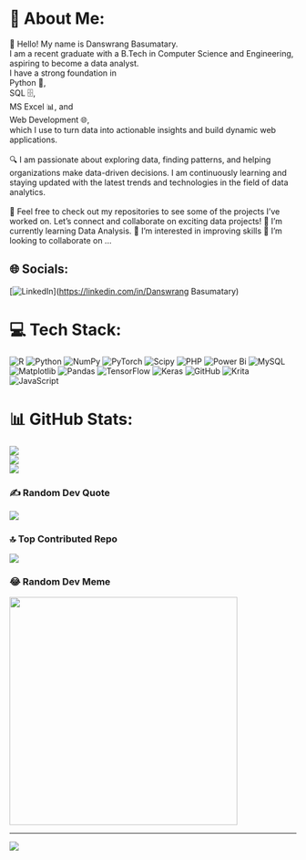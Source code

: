 # 💫 About Me:
👋 Hello! My name is Danswrang Basumatary. <br>I am a recent graduate with a B.Tech in Computer Science and Engineering, aspiring to become a data analyst. <br>I have a strong foundation in <br>Python 🐍, <br>SQL 🗄️, <br>MS Excel 📊, and <br>Web Development 🌐, <br>which I use to turn data into actionable insights and build dynamic web applications.<br><br>🔍 I am passionate about exploring data, finding patterns, and helping organizations make data-driven decisions. I am continuously learning and staying updated with the latest trends and technologies in the field of data analytics.<br><br>📁 Feel free to check out my repositories to see some of the projects I’ve worked on. Let’s connect and collaborate on exciting data projects!
🌱 I’m currently learning Data Analysis.
👀 I’m interested in improving skills
💞️ I’m looking to collaborate on ...


## 🌐 Socials:
[![LinkedIn](https://img.shields.io/badge/LinkedIn-%230077B5.svg?logo=linkedin&logoColor=white)](https://linkedin.com/in/Danswrang Basumatary) 

# 💻 Tech Stack:
![R](https://img.shields.io/badge/r-%23276DC3.svg?style=for-the-badge&logo=r&logoColor=white) ![Python](https://img.shields.io/badge/python-3670A0?style=for-the-badge&logo=python&logoColor=ffdd54) ![NumPy](https://img.shields.io/badge/numpy-%23013243.svg?style=for-the-badge&logo=numpy&logoColor=white) ![PyTorch](https://img.shields.io/badge/PyTorch-%23EE4C2C.svg?style=for-the-badge&logo=PyTorch&logoColor=white) ![Scipy](https://img.shields.io/badge/SciPy-%230C55A5.svg?style=for-the-badge&logo=scipy&logoColor=%white) ![PHP](https://img.shields.io/badge/php-%23777BB4.svg?style=for-the-badge&logo=php&logoColor=white) ![Power Bi](https://img.shields.io/badge/power_bi-F2C811?style=for-the-badge&logo=powerbi&logoColor=black) ![MySQL](https://img.shields.io/badge/mysql-4479A1.svg?style=for-the-badge&logo=mysql&logoColor=white) ![Matplotlib](https://img.shields.io/badge/Matplotlib-%23ffffff.svg?style=for-the-badge&logo=Matplotlib&logoColor=black) ![Pandas](https://img.shields.io/badge/pandas-%23150458.svg?style=for-the-badge&logo=pandas&logoColor=white) ![TensorFlow](https://img.shields.io/badge/TensorFlow-%23FF6F00.svg?style=for-the-badge&logo=TensorFlow&logoColor=white) ![Keras](https://img.shields.io/badge/Keras-%23D00000.svg?style=for-the-badge&logo=Keras&logoColor=white) ![GitHub](https://img.shields.io/badge/github-%23121011.svg?style=for-the-badge&logo=github&logoColor=white) ![Krita](https://img.shields.io/badge/Krita-203759?style=for-the-badge&logo=krita&logoColor=EEF37B) ![JavaScript](https://img.shields.io/badge/javascript-%23323330.svg?style=for-the-badge&logo=javascript&logoColor=%23F7DF1E)
# 📊 GitHub Stats:
![](https://github-readme-stats.vercel.app/api?username=Danswrang11&theme=city_lights&hide_border=false&include_all_commits=false&count_private=false)<br/>
![](https://github-readme-streak-stats.herokuapp.com/?user=Danswrang11&theme=city_lights&hide_border=false)<br/>
![](https://github-readme-stats.vercel.app/api/top-langs/?username=Danswrang11&theme=city_lights&hide_border=false&include_all_commits=false&count_private=false&layout=compact)

### ✍️ Random Dev Quote
![](https://quotes-github-readme.vercel.app/api?type=horizontal&theme=radical)

### 🔝 Top Contributed Repo
![](https://github-contributor-stats.vercel.app/api?username=Danswrang11&limit=5&theme=dark&combine_all_yearly_contributions=true)

### 😂 Random Dev Meme
<img src='https://memer-new.vercel.app/' style="height: 400px;"/>

---
[![](https://visitcount.itsvg.in/api?id=Danswrang11&icon=0&color=0)](https://visitcount.itsvg.in)

<!-- Proudly created with GPRM ( https://gprm.itsvg.in ) -->
